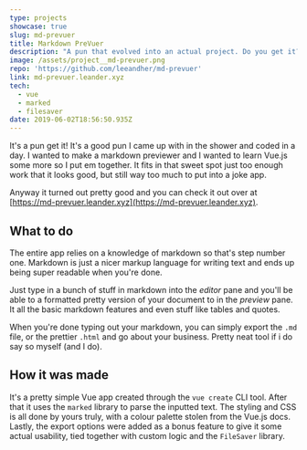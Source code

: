```yaml
---
type: projects
showcase: true
slug: md-prevuer
title: Markdown PreVuer
description: "A pun that evolved into an actual project. Do you get it? Pre-Vue-r! Because It's built in Vue.js! I thought of it in the shower, and built it out in a day \U0001F44C\U0001F44C"
image: /assets/project__md-prevuer.png
repo: 'https://github.com/leeandher/md-prevuer'
link: md-prevuer.leander.xyz
tech:
  - vue
  - marked
  - filesaver
date: 2019-06-02T18:56:50.935Z
---
```

It's a pun get it! It's a good pun I came up with in the shower and coded in a day. I wanted to make a markdown previewer and I wanted to learn Vue.js some more so I put em together. It fits in that sweet spot just too enough work that it looks good, but still way too much to put into a joke app.

Anyway it turned out pretty good and you can check it out over at [https://md-prevuer.leander.xyz](https://md-prevuer.leander.xyz).

## What to do

The entire app relies on a knowledge of markdown so that's step number one. Markdown is just a nicer markup language for writing text and ends up being super readable when you're done.

Just type in a bunch of stuff in markdown into the _editor_ pane and you'll be able to a formatted pretty version of your document to in the _preview_ pane. It all the basic markdown features and even stuff like tables and quotes.

When you're done typing out your markdown, you can simply export the `.md` file, or the prettier `.html` and go about your business. Pretty neat tool if i do say so myself (and I do).

## How it was made

It's a pretty simple Vue app created through the `vue create` CLI tool. After that it uses the `marked` library to parse the inputted text. The styling and CSS is all done by yours truly, with a colour palette stolen from the Vue.js docs. Lastly, the export options were added as a bonus feature to give it some actual usability, tied together with custom logic and the `FileSaver` library.
